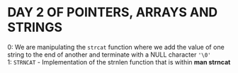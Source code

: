 # DAY 2 OF POINTERS, ARRAYS AND STRINGS  
0: We are manipulating the `strcat` function where we add the value of one string to the end of another and terminate with a NULL character `'\0'`  
1: `STRNCAT` - Implementation of the strnlen function that is within **man strncat**  
